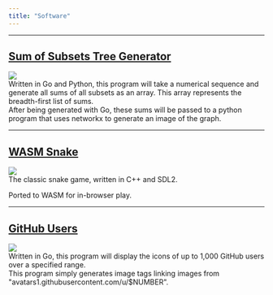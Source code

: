 ```yaml
---
title: "Software"
---
```


---

## [Sum of Subsets Tree Generator](/sum-subsets)  
![](/images/graph.png)  
Written in Go and Python, this program will take a numerical sequence and generate all sums of all subsets as an array. This array represents the breadth-first list of sums.  
After being generated with Go, these sums will be passed to a python program that uses networkx to generate an image of the graph.

---
## [WASM Snake](/snake-wasm)  
![](/images/snake.png)  
The classic snake game, written in C++ and SDL2.

Ported to WASM for in-browser play.

---

## [GitHub Users](/gh-users)  
![](/images/github-users.png)  
Written in Go, this program will display the icons of up to 1,000 GitHub users over a specified range.  
This program simply generates image tags linking images from "avatars1.githubusercontent.com/u/$NUMBER".
